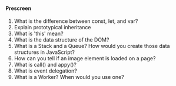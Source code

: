 

#### Prescreen
1. What is the difference between const, let, and var?
2. Explain prototypical inheritance
3. What is 'this' mean?
4. What is the data structure of the DOM?
5. What is a Stack and a Queue? How would you create those data structures in JavaScript?
6. How can you tell if an image element is loaded on a page?
7. What is call() and appy()?
8. What is event delegation?
9. What is a Worker? When would you use one?
